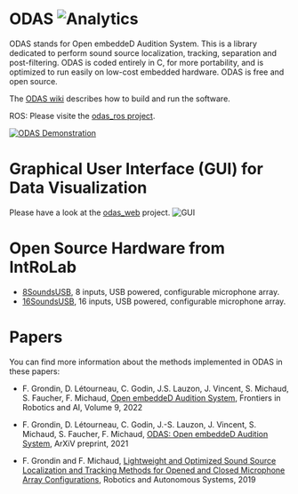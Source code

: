 ODAS ![Analytics](https://ga-beacon-279122.nn.r.appspot.com/UA-27707792-4/github-main?pixel) 
=======

ODAS stands for Open embeddeD Audition System. This is a library dedicated to perform sound source localization, tracking, separation and post-filtering. ODAS is coded entirely in C, for more portability, and is optimized to run easily on low-cost embedded hardware. ODAS is free and open source.

The [ODAS wiki](https://github.com/introlab/odas/wiki) describes how to build and run the software.

ROS: Please visite the [odas_ros project](https://github.com/introlab/odas_ros).

[![ODAS Demonstration](https://img.youtube.com/vi/n7y2rLAnd5I/0.jpg)](https://youtu.be/n7y2rLAnd5I)

# Graphical User Interface (GUI) for Data Visualization

Please have a look at the [odas_web](https://github.com/introlab/odas_web) project.
![GUI](https://github.com/introlab/odas_web/blob/master/screenshots/live_data.png)


# Open Source Hardware from IntRoLab

* [8SoundsUSB](https://sourceforge.net/projects/eightsoundsusb/), 8 inputs, USB powered, configurable microphone array.
* [16SoundsUSB](https://github.com/introlab/16SoundsUSB), 16 inputs, USB powered, configurable microphone array.

# Papers

You can find more information about the methods implemented in ODAS in these papers:

* F. Grondin, D. Létourneau, C. Godin, J.S. Lauzon, J. Vincent, S. Michaud, S. Faucher, F. Michaud, [Open embeddeD Audition System](https://www.frontiersin.org/articles/10.3389/frobt.2022.854444/full), Frontiers in Robotics and AI, Volume 9, 2022 

* F. Grondin, D. Létourneau, C. Godin, J.-S. Lauzon, J. Vincent, S. Michaud, S. Faucher, F. Michaud, [ODAS: Open embeddeD Audition System](https://arxiv.org/abs/2103.03954), ArXiV preprint, 2021 

* F. Grondin and F. Michaud, [Lightweight and Optimized Sound Source Localization and Tracking Methods for Opened and Closed Microphone Array Configurations](https://arxiv.org/pdf/1812.00115), Robotics and Autonomous Systems, 2019 
